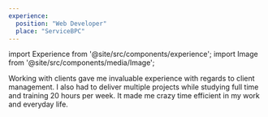 ```yaml
---
experience:
  position: "Web Developer"
  place: "ServiceBPC"
---
```


import Experience from '@site/src/components/experience';
import Image from '@site/src/components/media/Image';

<Experience position={frontMatter.experience.position}  place={frontMatter.experience.place} />

Working with clients gave me invaluable experience with regards to client management. I also had to deliver multiple projects while studying full time and training 20 hours per week. It made me crazy time efficient in my work and everyday life.

<figure>
  <Image
    path="ViceLongboards"
    desc="ViceLongboards website"
    width={958}
    heigth={563}
  />
</figure>